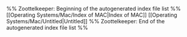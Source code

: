 %% Zoottelkeeper: Beginning of the autogenerated index file list  %%
 [[Operating Systems/Mac/Index of MAC|Index of MAC]]
 [[Operating Systems/Mac/Untitled|Untitled]]
%% Zoottelkeeper: End of the autogenerated index file list  %%
